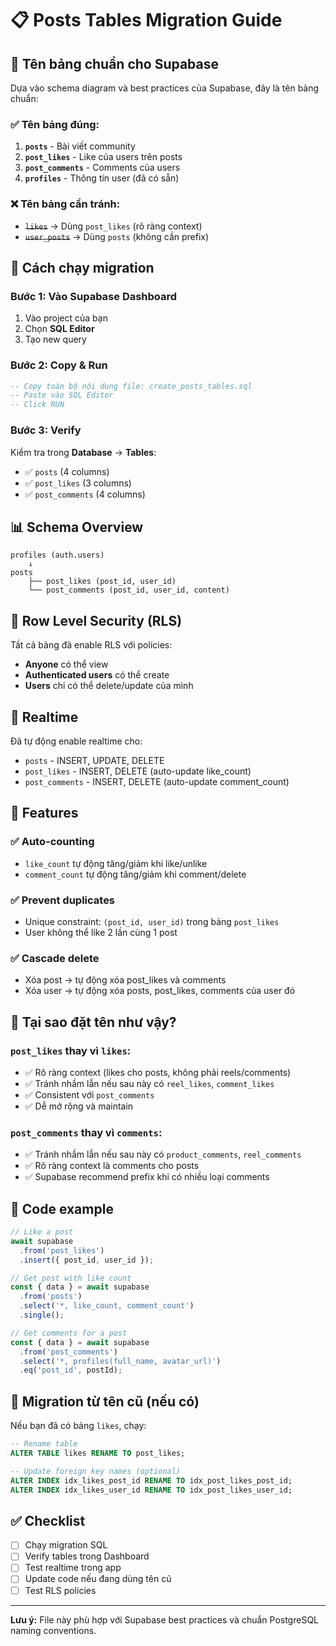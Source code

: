 # 📋 Posts Tables Migration Guide

## 🎯 Tên bảng chuẩn cho Supabase

Dựa vào schema diagram và best practices của Supabase, đây là tên bảng chuẩn:

### ✅ Tên bảng đúng:
1. **`posts`** - Bài viết community
2. **`post_likes`** - Like của users trên posts
3. **`post_comments`** - Comments của users
4. **`profiles`** - Thông tin user (đã có sẵn)

### ❌ Tên bảng cần tránh:
- ~~`likes`~~ → Dùng `post_likes` (rõ ràng context)
- ~~`user_posts`~~ → Dùng `posts` (không cần prefix)

## 🔧 Cách chạy migration

### Bước 1: Vào Supabase Dashboard
1. Vào project của bạn
2. Chọn **SQL Editor**
3. Tạo new query

### Bước 2: Copy & Run
```sql
-- Copy toàn bộ nội dung file: create_posts_tables.sql
-- Paste vào SQL Editor
-- Click RUN
```

### Bước 3: Verify
Kiểm tra trong **Database** → **Tables**:
- ✅ `posts` (4 columns)
- ✅ `post_likes` (3 columns)  
- ✅ `post_comments` (4 columns)

## 📊 Schema Overview

```
profiles (auth.users)
    ↓
posts
    ├── post_likes (post_id, user_id)
    └── post_comments (post_id, user_id, content)
```

## 🔐 Row Level Security (RLS)

Tất cả bảng đã enable RLS với policies:
- **Anyone** có thể view
- **Authenticated users** có thể create
- **Users** chỉ có thể delete/update của mình

## 🔴 Realtime

Đã tự động enable realtime cho:
- `posts` - INSERT, UPDATE, DELETE
- `post_likes` - INSERT, DELETE (auto-update like_count)
- `post_comments` - INSERT, DELETE (auto-update comment_count)

## 🚀 Features

### ✅ Auto-counting
- `like_count` tự động tăng/giảm khi like/unlike
- `comment_count` tự động tăng/giảm khi comment/delete

### ✅ Prevent duplicates
- Unique constraint: `(post_id, user_id)` trong bảng `post_likes`
- User không thể like 2 lần cùng 1 post

### ✅ Cascade delete
- Xóa post → tự động xóa post_likes và comments
- Xóa user → tự động xóa posts, post_likes, comments của user đó

## 📝 Tại sao đặt tên như vậy?

### `post_likes` thay vì `likes`:
- ✅ Rõ ràng context (likes cho posts, không phải reels/comments)
- ✅ Tránh nhầm lẫn nếu sau này có `reel_likes`, `comment_likes`
- ✅ Consistent với `post_comments`
- ✅ Dễ mở rộng và maintain

### `post_comments` thay vì `comments`:
- ✅ Tránh nhầm lẫn nếu sau này có `product_comments`, `reel_comments`
- ✅ Rõ ràng context là comments cho posts
- ✅ Supabase recommend prefix khi có nhiều loại comments

## 🎨 Code example

```typescript
// Like a post
await supabase
  .from('post_likes')
  .insert({ post_id, user_id });

// Get post with like count
const { data } = await supabase
  .from('posts')
  .select('*, like_count, comment_count')
  .single();

// Get comments for a post
const { data } = await supabase
  .from('post_comments')
  .select('*, profiles(full_name, avatar_url)')
  .eq('post_id', postId);
```

## 🔄 Migration từ tên cũ (nếu có)

Nếu bạn đã có bảng `likes`, chạy:

```sql
-- Rename table
ALTER TABLE likes RENAME TO post_likes;

-- Update foreign key names (optional)
ALTER INDEX idx_likes_post_id RENAME TO idx_post_likes_post_id;
ALTER INDEX idx_likes_user_id RENAME TO idx_post_likes_user_id;
```

## ✅ Checklist

- [ ] Chạy migration SQL
- [ ] Verify tables trong Dashboard
- [ ] Test realtime trong app
- [ ] Update code nếu đang dùng tên cũ
- [ ] Test RLS policies

---

**Lưu ý:** File này phù hợp với Supabase best practices và chuẩn PostgreSQL naming conventions.

